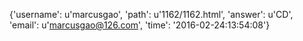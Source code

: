 {'username': u'marcusgao', 'path': u'1162/1162.html', 'answer': u'CD', 'email': u'marcusgao@126.com', 'time': '2016-02-24:13:54:08'}